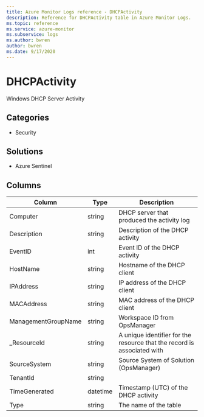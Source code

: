 ```yaml
---
title: Azure Monitor Logs reference - DHCPActivity
description: Reference for DHCPActivity table in Azure Monitor Logs.
ms.topic: reference
ms.service: azure-monitor
ms.subservice: logs
ms.author: bwren
author: bwren
ms.date: 9/17/2020
---
```


# DHCPActivity

 Windows DHCP Server Activity

## Categories

- Security
## Solutions

- Azure Sentinel




## Columns

|Column|Type|Description|
|---|---|---|
|Computer|string|DHCP server that produced the activity log|
|Description|string|Description of the DHCP activity|
|EventID|int|Event ID of the DHCP activity|
|HostName|string|Hostname of the DHCP client|
|IPAddress|string|IP address of the DHCP client|
|MACAddress|string|MAC address of the DHCP client|
|ManagementGroupName|string|Workspace ID from OpsManager|
|_ResourceId|string|A unique identifier for the resource that the record is associated with|
|SourceSystem|string|Source System of Solution (OpsManager)|
|TenantId|string||
|TimeGenerated|datetime|Timestamp (UTC) of the DHCP activity|
|Type|string|The name of the table|
